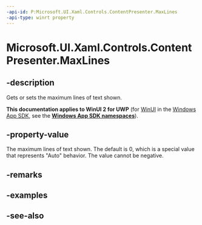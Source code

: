 ```yaml
---
-api-id: P:Microsoft.UI.Xaml.Controls.ContentPresenter.MaxLines
-api-type: winrt property
---
```


<!-- Property syntax
public int MaxLines { get;  set; }
-->

# Microsoft.UI.Xaml.Controls.ContentPresenter.MaxLines

## -description
Gets or sets the maximum lines of text shown.

**This documentation applies to WinUI 2 for UWP** (for [WinUI](/windows/apps/winui/winui3/) in the [Windows App SDK](/windows/apps/windows-app-sdk/), see the **[Windows App SDK namespaces](/windows/windows-app-sdk/api/winrt/)**).

## -property-value
The maximum lines of text shown. The default is 0, which is a special value that represents "Auto" behavior. The value cannot be negative.

## -remarks

## -examples

## -see-also
